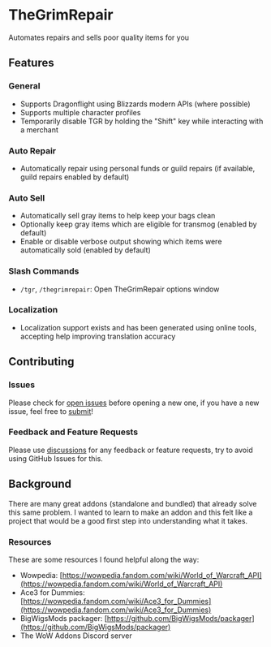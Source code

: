 # TheGrimRepair
Automates repairs and sells poor quality items for you

## Features

### General
- Supports Dragonflight using Blizzards modern APIs (where possible)
- Supports multiple character profiles
- Temporarily disable TGR by holding the "Shift" key while interacting with a merchant

### Auto Repair
- Automatically repair using personal funds or guild repairs (if available, guild repairs enabled by default)

### Auto Sell
- Automatically sell gray items to help keep your bags clean
- Optionally keep gray items which are eligible for transmog (enabled by default)
- Enable or disable verbose output showing which items were automatically sold (enabled by default)

### Slash Commands
- `/tgr`, `/thegrimrepair`: Open TheGrimRepair options window

### Localization
- Localization support exists and has been generated using online tools, accepting help improving translation accuracy

## Contributing

### Issues
Please check for [open issues] before opening a new one, if you have a new issue, feel free to [submit]!

### Feedback and Feature Requests
Please use [discussions] for any feedback or feature requests, try to avoid using GitHub Issues for this.

## Background
There are many great addons (standalone and bundled) that already solve this same problem. I wanted to learn to make an addon and this felt like a project that would be a good first step into understanding what it takes.

### Resources
These are some resources I found helpful along the way:
- Wowpedia: [https://wowpedia.fandom.com/wiki/World_of_Warcraft_API](https://wowpedia.fandom.com/wiki/World_of_Warcraft_API)
- Ace3 for Dummies: [https://wowpedia.fandom.com/wiki/Ace3_for_Dummies](https://wowpedia.fandom.com/wiki/Ace3_for_Dummies)
- BigWigsMods packager: [https://github.com/BigWigsMods/packager](https://github.com/BigWigsMods/packager)
- The WoW Addons Discord server

[open issues]: https://github.com/Br3gGames/TheGrimRepair/issues
[submit]: https://github.com/Br3gGames/TheGrimRepair/issues/new
[discussions]: https://github.com/Br3gGames/TheGrimRepair/discussions
